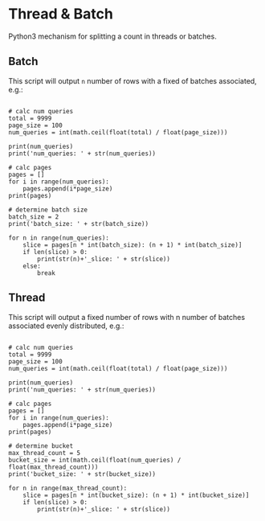 # Thread & Batch

Python3 mechanism for splitting a count in threads or batches.

## Batch

This script will output `n` number of rows with a fixed of batches associated, e.g.:

```import math

# calc num queries
total = 9999
page_size = 100
num_queries = int(math.ceil(float(total) / float(page_size)))

print(num_queries)
print('num_queries: ' + str(num_queries))

# calc pages
pages = []
for i in range(num_queries):
    pages.append(i*page_size)
print(pages)

# determine batch size
batch_size = 2
print('batch_size: ' + str(batch_size))

for n in range(num_queries):
    slice = pages[n * int(batch_size): (n + 1) * int(batch_size)]
    if len(slice) > 0:
        print(str(n)+'_slice: ' + str(slice))
    else:
        break
```

## Thread

This script will output a fixed number of rows with n number of batches associated evenly distributed, e.g.:

```import math

# calc num queries
total = 9999
page_size = 100
num_queries = int(math.ceil(float(total) / float(page_size)))

print(num_queries)
print('num_queries: ' + str(num_queries))

# calc pages
pages = []
for i in range(num_queries):
    pages.append(i*page_size)
print(pages)

# determine bucket
max_thread_count = 5
bucket_size = int(math.ceil(float(num_queries) / float(max_thread_count)))
print('bucket_size: ' + str(bucket_size))

for n in range(max_thread_count):
    slice = pages[n * int(bucket_size): (n + 1) * int(bucket_size)]
    if len(slice) > 0:
        print(str(n)+'_slice: ' + str(slice))
```
